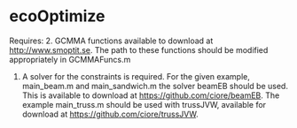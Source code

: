 # ecoOptimize

Requires:
2. GCMMA functions available to download at http://www.smoptit.se. The path to these functions should be modified appropriately in GCMMAFuncs.m
1. A solver for the constraints is required. For the given example, main_beam.m and main_sandwich.m the solver beamEB should be used. This is available to download at https://github.com/ciore/beamEB. The example main_truss.m should be used with trussJVW, available for download at https://github.com/ciore/trussJVW.
 
